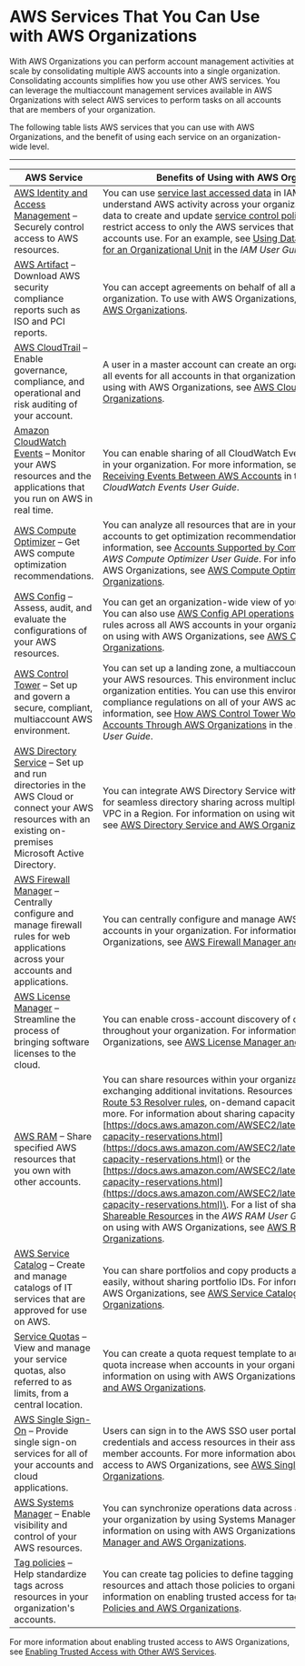 # AWS Services That You Can Use with AWS Organizations<a name="orgs_integrated-services-list"></a>

With AWS Organizations you can perform account management activities at scale by consolidating multiple AWS accounts into a single organization\. Consolidating accounts simplifies how you use other AWS services\. You can leverage the multiaccount management services available in AWS Organizations with select AWS services to perform tasks on all accounts that are members of your organization\. 

The following table lists AWS services that you can use with AWS Organizations, and the benefit of using each service on an organization\-wide level\. 


****  

| AWS Service | Benefits of Using with AWS Organizations | 
| --- | --- | 
|  [AWS Identity and Access Management](https://docs.aws.amazon.com/IAM/latest/UserGuide/introduction.html) – Securely control access to AWS resources\.   |  You can use [service last accessed data](https://docs.aws.amazon.com/IAM/latest/UserGuide/access_policies_access-advisor.html) in IAM to help you better understand AWS activity across your organization\. You can use this data to create and update [service control policies \(SCPs\)](orgs_manage_policies_scp.md) that restrict access to only the AWS services that your organization's accounts use\.  For an example, see [Using Data to Refine Permissions for an Organizational Unit](https://docs.aws.amazon.com/IAM/latest/UserGuide/access_policies_access-advisor-example-scenarios.html#access_policies_access-advisor-reduce-permissions-orgs) in the *IAM User Guide\.*  | 
|  [AWS Artifact](https://docs.aws.amazon.com/artifact/latest/ug/what-is-aws-artifact.html) – Download AWS security compliance reports such as ISO and PCI reports\.  |  You can accept agreements on behalf of all accounts within your organization\. To use with AWS Organizations, see [AWS Artifact and AWS Organizations](services-that-can-integrate-art.md)\.  | 
| [AWS CloudTrail](https://docs.aws.amazon.com/awscloudtrail/latest/userguide/cloudtrail-user-guide.html) – Enable governance, compliance, and operational and risk auditing of your account\. |  A user in a master account can create an organization trail that logs all events for all accounts in that organization\. For information on using with AWS Organizations, see [AWS CloudTrail and AWS Organizations](services-that-can-integrate-ct.md)\.  | 
| [Amazon CloudWatch Events](https://docs.aws.amazon.com/AmazonCloudWatch/latest/events/WhatIsCloudWatch.html) – Monitor your AWS resources and the applications that you run on AWS in real time\. |  You can enable sharing of all CloudWatch Events across all accounts in your organization\.  For more information, see [Sending and Receiving Events Between AWS Accounts](https://docs.aws.amazon.com/AmazonCloudWatch/latest/events/CloudWatchEvents-CrossAccountEventDelivery.html) in the *Amazon CloudWatch Events User Guide*\.  | 
| [AWS Compute Optimizer](https://docs.aws.amazon.com/compute-optimizer/latest/ug/what-is.html) – Get AWS compute optimization recommendations\. |  You can analyze all resources that are in your organization's accounts to get optimization recommendations\. For more information, see [Accounts Supported by Compute Optimizer](https://docs.aws.amazon.com/compute-optimizer/latest/ug/getting-started.html#supported-accounts) in the *AWS Compute Optimizer User Guide*\. For information on using with AWS Organizations, see [AWS Compute Optimizer and AWS Organizations](services-that-can-integrate-compute-optimizer.md)\.  | 
| [AWS Config](https://docs.aws.amazon.com/config/latest/developerguide/WhatIsConfig.html) – Assess, audit, and evaluate the configurations of your AWS resources\. |  You can get an organization\-wide view of your compliance status\. You can also use [AWS Config API operations](https://docs.aws.amazon.com/config/latest/APIReference/welcome.html) to manage AWS Config rules across all AWS accounts in your organization\. For information on using with AWS Organizations, see [AWS Config and AWS Organizations](services-that-can-integrate-config.md)\.  | 
|  [AWS Control Tower](https://docs.aws.amazon.com/controltower/latest/userguide/what-is-control-tower.html) – Set up and govern a secure, compliant, multiaccount AWS environment\.  |  You can set up a landing zone, a multiaccount environment for all of your AWS resources\. This environment includes an organization and organization entities\. You can use this environment to enforce compliance regulations on all of your AWS accounts\. For more information, see [How AWS Control Tower Works](https://docs.aws.amazon.com/controltower/latest/userguide/how-control-tower-works.html) and [Manage Accounts Through AWS Organizations](https://docs.aws.amazon.com/controltower/latest/userguide/organizations.html) in the *AWS Control Tower User Guide*\.  | 
| [AWS Directory Service](https://docs.aws.amazon.com/directoryservice/latest/admin-guide/what_is.html) – Set up and run directories in the AWS Cloud or connect your AWS resources with an existing on\-premises Microsoft Active Directory\. |  You can integrate AWS Directory Service with AWS Organizations for seamless directory sharing across multiple accounts and any VPC in a Region\. For information on using with AWS Organizations, see [AWS Directory Service and AWS Organizations](services-that-can-integrate-ads.md)\.  | 
| [AWS Firewall Manager](https://docs.aws.amazon.com/waf/latest/developerguide/what-is-aws-waf.html) – Centrally configure and manage firewall rules for web applications across your accounts and applications\. |  You can centrally configure and manage AWS WAF rules across accounts in your organization\. For information on using with AWS Organizations, see [AWS Firewall Manager and AWS Organizations](services-that-can-integrate-fms.md)\.  | 
| [AWS License Manager](https://docs.aws.amazon.com/license-manager/latest/userguide/license-manager.html) – Streamline the process of bringing software licenses to the cloud\. |  You can enable cross\-account discovery of computing resources throughout your organization\. For information on using with AWS Organizations, see [AWS License Manager and AWS Organizations](services-that-can-integrate-license-manager.md)\.  | 
| [AWS RAM](https://docs.aws.amazon.com/ram/latest/userguide/what-is.html) – Share specified AWS resources that you own with other accounts\. |  You can share resources within your organization without exchanging additional invitations\. Resources you can share include [Route 53 Resolver rules](https://docs.aws.amazon.com/Route53/latest/DeveloperGuide/resolver.html#resolver-overview-forward-vpc-to-network-using-rules), on\-demand capacity reservations, and more\. For information about sharing capacity reservations, see the [https://docs.aws.amazon.com/AWSEC2/latest/UserGuide/ec2-capacity-reservations.html](https://docs.aws.amazon.com/AWSEC2/latest/UserGuide/ec2-capacity-reservations.html) or the [https://docs.aws.amazon.com/AWSEC2/latest/WindowsGuide/ec2-capacity-reservations.html](https://docs.aws.amazon.com/AWSEC2/latest/WindowsGuide/ec2-capacity-reservations.html)\. For a list of shareable resources, see [Shareable Resources](https://docs.aws.amazon.com/ram/latest/userguide/shareable.html) in the *AWS RAM User Guide*\.  For information on using with AWS Organizations, see [AWS RAM and AWS Organizations](services-that-can-integrate-ram.md)\.  | 
| [AWS Service Catalog](https://docs.aws.amazon.com/servicecatalog/latest/adminguide/introduction.html) – Create and manage catalogs of IT services that are approved for use on AWS\. |  You can share portfolios and copy products across accounts more easily, without sharing portfolio IDs\. For information on using with AWS Organizations, see [AWS Service Catalog and AWS Organizations](services-that-can-integrate-service-catalog.md)\.   | 
| [Service Quotas](https://docs.aws.amazon.com/servicequotas/latest/userguide/intro.html) – View and manage your service quotas, also referred to as limits, from a central location\. |  You can create a quota request template to automatically request a quota increase when accounts in your organization are created\. For information on using with AWS Organizations, see [Service Quotas and AWS Organizations](services-that-can-integrate-service-quotas.md)\.  | 
| [AWS Single Sign\-On](https://docs.aws.amazon.com/singlesignon/latest/userguide/what-is.html) – Provide single sign\-on services for all of your accounts and cloud applications\. |  Users can sign in to the AWS SSO user portal with their corporate credentials and access resources in their assigned master or member accounts\. For more information about setting up trusted access to AWS Organizations, see [AWS Single Sign\-On and AWS Organizations](services-that-can-integrate-peregrine.md)\.  | 
| [AWS Systems Manager](https://docs.aws.amazon.com/systems-manager/latest/userguide/what-is-systems-manager.html) – Enable visibility and control of your AWS resources\.  |  You can synchronize operations data across all AWS accounts in your organization by using Systems Manager Explorer\. For information on using with AWS Organizations, see [AWS Systems Manager and AWS Organizations](services-that-can-integrate-systems-manager.md)\.  | 
| [Tag policies](orgs_manage_policies_tag-policies.md) – Help standardize tags across resources in your organization's accounts\.  |  You can create tag policies to define tagging rules for specific resources and attach those policies to organization entities\. For information on enabling trusted access for tag policies, see [Tag Policies and AWS Organizations](orgs_integrate_services-tag-policies.md)\.  | 

For more information about enabling trusted access to AWS Organizations, see [Enabling Trusted Access with Other AWS Services](orgs_integrate_services.md)\.